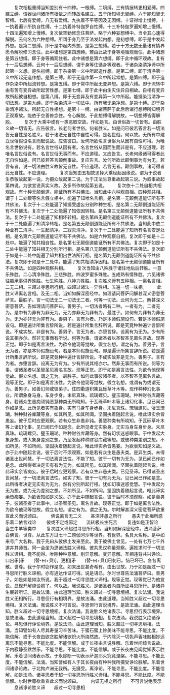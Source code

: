 <!-- { "loadSidebar": true } -->
　　复次相粗重缚当知差别有十四种。一根缚。二境缚。三有情展转更相爱缚。四建立缚。谓器世间诸所有根依之而转故名建立。五于所知境无智缚。六于能知智无智缚。七后有爱缚。八无有爱缚。九执着不平等因及无因缚。十证得增上慢缚。十一执着遍计所执自性缚。十二执着补特伽罗自性缚。十三补特伽罗遍知增上慢缚。十四法遍知增上慢缚。复次依空勤修念住菩萨。略于六种妄想缚中。当令其心速得解脱。云何名为六种想缚。所谓于身乃至于法发起内想。是初想缚。即于是中发起外想。是第二想缚。即于是中起内外想。是第三想缚。若于十方无数无量诸有情界愿令解脱修习念住。此中诸想是第四想缚。若由此故于身等境循观而住。此中诸想是第五想缚。即于身等循观住者。此中诸想是第六想缚。即于此中循环观故。复有十一后后想缚。云何十一后后想缚。谓于身等住循身等观者。于诸杂染清净谛中所起第一义想。是名初缚。即于杂染第一义中所起造作想。是第二缚。即于清净第一义中所起无造作想。是第三缚。即于无造作第一义中所起常想。是第四缚。即于造作杂染中所起流转想。是第五缚。即于常中所起无变异想。是第六缚。即于流转中由有苦有变异故所起苦性想。是第七缚。即于此中由生灭住异自相故。自相有变异故所起彼自相想。是第八缚。即于无变异及有变异第一义中所起。能摄染污清净一切法想。是第九缚。即于杂染清净一切法中。所有我无染净想。是第十缚。即于杂染清净诸法。所起无自性相想。是第十一缚。由诸菩萨于此后后诸行想缚所知境界正观察故。能依于空善修念住。令心解脱。于此想缚得解脱故。一切想缚皆得解脱。
　　复次于大乘中或有一类恶取空故。作如是言。由世俗故一切皆有。由胜义故一切皆无。应告彼言。长老何者世俗。何者胜义。如是问已彼若答言若一切法皆无自性是名胜义。若于诸法无自性中自性可得。是名世俗。何以故。无所有中建立世俗假设名言而起说故。应告彼曰。汝何所欲名言世俗为从因有自性可得。为唯名言世俗说有。若名言世俗从因有者。名言世俗从因而生而非是有。不应道理。若唯名言世俗说有。名言世俗无事而有。不应道理。又应告言。长老何缘诸可得者此无自性如是。问已彼若答言颠倒事故。复应告言。汝何所欲此颠倒事为有为无。若言有者。说一切法由胜义故皆无自性。不应道理。若言无者。颠倒事故。诸可得者此无自性。不应道理。
　　复次当知由五相故思择大乘经起因缘说。谓为于说者生恭敬故起第一说。为摄众故起第二说。为于正法生尊重故起第三说。为叙事故起第四说。为欲宣说真实义故。及多所作故起第五说。
　　复次依十二处自相共相观故。有十种无颠倒道。能证所有不共佛法。当知此中六种观自相。四种观共相。谓于十二处眼等名言假立相中。能遍了知唯名言相。是名第一无颠倒道能证所有不共佛法。复次于十二处能遍了知摄受虚妄分别种种生相。是名第二无颠倒道能证所有不共佛法。复次于十二处能遍了知依因转相。是名第三无颠倒道能证所有不共佛法。复次于十二处能遍了知相坏转相。是名第四无颠倒道能证所有不共佛法。复次于十二处能遍了知清净转相。是名第五无颠倒道能证所有不共佛法。当知此中依二种业有二清净。一生起清净。二寂灭清净。复次于十二处能遍了知所有名言安足处相。是名第六无颠倒道能证所有不共佛法。如是六种观察自相。复次即于如是十二处中。能遍了知共相自性。是名第七无颠倒道能证所有不共佛法。复次即于如是十二处中能遍了知共相无分别所行相。是名第八无颠倒道能证所有不共佛法。复次即于如是十二处中能遍了知共相出世法所行相。是名第九无颠倒道能证所有不共佛法。复次即于如是十二处中。能遍了知共相清净因相。是名第十无颠倒道能证所有不共佛法。如是四种观察共相。
　　复次当知由八殊胜于诸住地后后转胜。一意乐殊胜。二心清净殊胜。三悲殊胜。四波罗蜜多殊胜。五成熟有情殊胜。六见诸佛往趣承事供养殊胜。七生殊胜。八神力殊胜。复次胜义谛有五种相。一离名言相。二无二相。三超过寻思所行相。四超过诸法一异性相。五遍一切一味相。
　　此胜义谛离名言相。及无二相。当知如解深密经中。如理请问菩萨问解甚深义密意菩萨言。最胜子。言一切法无二一切法无二者。何等一切法。云何为无二。解甚深义密意菩萨。告如理请问菩萨曰。善男子。一切法者略有二种。一者有为。二者无为。是中有为非有为非无为。无为亦非无为非有为。最胜子。如何有为非有为非无为。无为亦非无为非有为。善男子。言有为者。乃是本师假施设句。若是本师假施设句。即是遍计所集言辞所说。若是遍计所集言辞所说。即是究竟种种遍计言辞所说。不成实故。非是有为。善男子。言无为者。亦堕言辞。设离有为无为。少有所说其相亦尔。然非无事而有所说。何等为事。谓诸圣者以圣智圣见离名言故。现等正觉。即于如是离言法性。为欲令他现等觉故。假立名想。谓之有为。善男子。言无为者。亦是本师假施设句。若是本师假施设句。即是遍计所集言辞所说。若是遍计所集言辞所说。即是究竟种种遍计言辞所说。不成实故非是无为。善男子。言有为者。亦堕言辞。设离无为有为。少有所说其相亦尔。然非无事而有所说。何等为事。谓诸圣者以圣智圣见离名言故。现等正觉。即于如是离言法性。为欲令他现等觉故。假立名想。谓之无为。最胜子。如何此事彼诸圣者。以圣智圣见离名言故。现等正觉。即于如是离言法性。为欲令他现等觉故。假立名想。或谓有为或谓无为。善男子。如善幻师或彼弟子。住四衢道积集瓦砾草叶木等。现作种种幻化事业。所谓象身马身。车身步身。末尼真珠。琉璃螺贝。璧玉珊瑚。种种财谷库藏等身。若诸众生愚痴顽钝恶慧种类无所晓知。于瓦砾草叶木等上诸幻化事。见已闻已作如是念。此所见者实有象身。实有马身车身步身。末尼真珠。琉璃螺贝。璧玉珊瑚。种种财谷库藏等身。如其所见。如其所闻。坚固执着随起言说。唯此谛实余皆愚妄。彼于后时应更观察。若有众生非愚非钝。善慧种类有所晓知。于瓦砾草叶木等上诸幻化事。见已闻已作如是念。此所见者无实象身。无实马身车身步身。末尼真珠。琉璃螺贝。璧玉珊瑚。种种财谷库藏等身。然有幻状迷惑眼事。于中发起大象身想。或大象身差别之想。乃至发起种种财谷库藏等想。或彼种类差别之想。不如所见。不如所闻。坚固执着随起言说。唯此谛实余皆愚妄。为欲表知如是义故。亦于此中随起言说。彼于后时不须观察。如是若有众生是愚夫类。是异生类。未得诸圣出世间慧。于一切法离言法性。不能了知。彼于一切有为无为。见已闻已作如是念。此所得者决定实有有为无为。如其所见。如其所闻。坚固执着随起言说。唯此谛实余皆痴妄。彼于后时应更观察。若有众生非愚夫类。已见圣谛。已得诸圣出世间慧。于一切法离言法性。如实了知。彼于一切有为无为。见已闻已作如是念。此所得者决定无实有为无为。然有分别所起行相。犹如幻事迷惑觉慧。于中发起为无为想。或为无为差别之想。不如所见。不如所闻。坚固执着随起言说。唯此谛实余皆痴妄。为欲表知如是义故。亦于此中随起言说。彼于后时不须观察。如是善男子。彼诸圣者于此事中。以圣智圣见。离名言故。现等正觉。即于如是离言法性。为欲令他现等觉故。假立名想。谓之有为。谓之无为。尔时解甚深义密意菩萨欲重宣此义而说颂曰。
　　佛说离言无二义　　甚深非愚之所行
　　愚夫于此痴所惑　　乐着二依言戏论
　　彼或不定或邪定　　流转极长生死苦
　　复违如是正智论　　当生牛羊等类中
　　复次胜义谛超过寻思所行相。当知如解深密经中。法涌菩萨白佛言。世尊。从此东方过七十二殑伽河沙等世界。有世界。名具大名称。是中如来号广大名称。我于先曰从彼佛土发来至此。我于彼佛土曾见。一处有七万七千外道并其师首。同一会坐为思诸法胜义谛相。彼共思议称量观察。遍推求时于一切法胜义谛相。竟不能得。唯除种种意解。别异意解。变异意解。互相违背共兴诤论。口出矛[矛　　(替-曰+貝)]。更相[矛　　(替-曰+貝)]已刺已。恼已坏已。各各离散。世尊。我于尔时窃作是念。如来出世甚奇希有。由出世故。乃于如是超过一切寻思所行胜义谛相。亦有通达作证可得。说是语已。尔时世尊告法涌菩萨曰。善男子。如是如是如汝所说。我于超过一切寻思胜义谛相。现等正觉。现等觉已为他宣说。显现开解施设照了。何以故。我说胜义。是诸圣者内自所证寻思所行。是诸异生展转所证。是故法涌。由此道理当知。胜义超过一切寻思境相。复次法涌。我说胜义无相所行。寻思但行有相境界。是故法涌。由此道理。当知胜义超过一切寻思境相。复次法涌。我说胜义不可言说。寻思但行言说境界。是故法涌。由此道理当知。胜义超过一切寻思境相。复次法涌。我说胜义绝诸表示。寻思但行表示境界。是故法涌。由此道理当知。胜义超过一切寻思境相。复次法涌。我说胜义绝诸诤论。寻思但行诤论境界。是故法涌。由此道理当知。胜义超过一切寻思境相。法涌。当知譬如有人尽其寿量习辛苦味。于蜜石蜜上妙美味不能寻思。不能比度。不能信解。或于长夜由欲贪胜解诸欲炽火所烧然故。于内除灭一切色声香味触相妙远离乐不能寻思。不能比度。不能信解。或于长夜由言说胜解。乐着世间绮言说故。于内寂静圣默然乐。不能寻思。不能比度。不能信解。或于长夜由见闻觉知表示胜解。乐着世间诸表示故。于永除断一切表示萨迦耶灭究竟涅槃。不能寻思。不能比度。不能信解。法涌。当知譬如有人于其长夜由有种种我所摄受诤论胜解。乐着世间诸诤论故。于北拘卢洲无我所。无摄受。离诤论。不能寻思。不能比度。不能信解。如是法涌。诸寻思者于超一切寻思所行胜义谛相。不能寻思。不能比度。不能信解。尔时世尊欲重宣此义而说颂曰。
　　内证无相之所行　　不可言说绝表示
　　息诸诤论胜义谛　　超过一切寻思相
